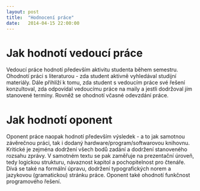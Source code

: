 ```yaml
---
layout: post
title:  "Hodnocení práce"
date:   2014-04-15 22:00:00
---
```


# Jak hodnotí vedoucí práce

Vedoucí práce hodnotí především aktivitu studenta během semestru. Ohodnotí práci s literaturou - zda student aktivně vyhledával studijní materiály. Dále přihlíží k tomu, zda student s vedoucím práce své řešení konzultoval, zda odpovídal vedoucímu práce na maily a jestli dodržoval jím stanovené termíny. Rovněž se ohodnotí včasné odevzdání práce.

# Jak hodnotí oponent

Oponent práce naopak hodnotí především výsledek - a to jak samotnou závěrečnou práci, tak i dodaný hardware/program/softwarovou knihovnu. Kritické je zejména dodržení všech bodů zadání a dodržení stanoveného rozsahu zprávy. V samotném textu se pak zaměřuje na prezentační úroveň, tedy logickou strukturu, návaznost kapitol a pochopitelnost pro čtenáře. Dívá se také na formální úpravu, dodržení typografických norem a jazykovou (gramatickou) stránku práce. Oponent také ohodnotí funkčnost programového řešení.